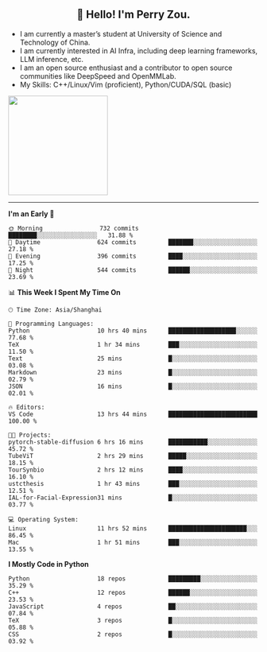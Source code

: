 <h2 align="center">👋 Hello! I'm Perry Zou.</h2>

- I am currently a master’s student at University of Science and Technology of China.
- I am currently interested in AI Infra, including deep learning frameworks, LLM inference, etc.
- I am an open source enthusiast and a contributor to open source communities like DeepSpeed and OpenMMLab.
- My Skills: C++/Linux/Vim (proficient), Python/CUDA/SQL (basic)

<img height=200 align="center" src="https://github-readme-stats.vercel.app/api?username=zonepg" />

-------

<!--START_SECTION:waka-->
**I'm an Early 🐤** 

```text
🌞 Morning                732 commits         ████████░░░░░░░░░░░░░░░░░   31.88 % 
🌆 Daytime                624 commits         ███████░░░░░░░░░░░░░░░░░░   27.18 % 
🌃 Evening                396 commits         ████░░░░░░░░░░░░░░░░░░░░░   17.25 % 
🌙 Night                  544 commits         ██████░░░░░░░░░░░░░░░░░░░   23.69 % 
```


📊 **This Week I Spent My Time On** 

```text
🕑︎ Time Zone: Asia/Shanghai

💬 Programming Languages: 
Python                   10 hrs 40 mins      ███████████████████░░░░░░   77.68 % 
TeX                      1 hr 34 mins        ███░░░░░░░░░░░░░░░░░░░░░░   11.50 % 
Text                     25 mins             █░░░░░░░░░░░░░░░░░░░░░░░░   03.08 % 
Markdown                 23 mins             █░░░░░░░░░░░░░░░░░░░░░░░░   02.79 % 
JSON                     16 mins             █░░░░░░░░░░░░░░░░░░░░░░░░   02.01 % 

🔥 Editors: 
VS Code                  13 hrs 44 mins      █████████████████████████   100.00 % 

🐱‍💻 Projects: 
pytorch-stable-diffusion 6 hrs 16 mins       ███████████░░░░░░░░░░░░░░   45.72 % 
TubeViT                  2 hrs 29 mins       █████░░░░░░░░░░░░░░░░░░░░   18.15 % 
TourSynbio               2 hrs 12 mins       ████░░░░░░░░░░░░░░░░░░░░░   16.10 % 
ustcthesis               1 hr 43 mins        ███░░░░░░░░░░░░░░░░░░░░░░   12.51 % 
IAL-for-Facial-Expression31 mins             █░░░░░░░░░░░░░░░░░░░░░░░░   03.77 % 

💻 Operating System: 
Linux                    11 hrs 52 mins      ██████████████████████░░░   86.45 % 
Mac                      1 hr 51 mins        ███░░░░░░░░░░░░░░░░░░░░░░   13.55 % 
```

**I Mostly Code in Python** 

```text
Python                   18 repos            █████████░░░░░░░░░░░░░░░░   35.29 % 
C++                      12 repos            ██████░░░░░░░░░░░░░░░░░░░   23.53 % 
JavaScript               4 repos             ██░░░░░░░░░░░░░░░░░░░░░░░   07.84 % 
TeX                      3 repos             █░░░░░░░░░░░░░░░░░░░░░░░░   05.88 % 
CSS                      2 repos             █░░░░░░░░░░░░░░░░░░░░░░░░   03.92 % 
```




<!--END_SECTION:waka-->
